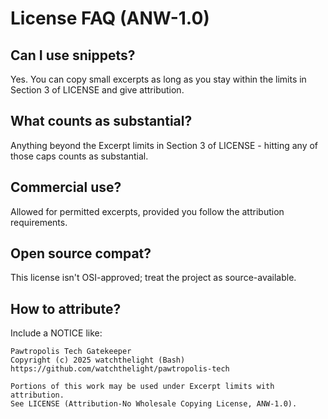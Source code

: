 # License FAQ (ANW-1.0)

## Can I use snippets?
Yes. You can copy small excerpts as long as you stay within the limits in Section 3 of LICENSE and give attribution.

## What counts as substantial?
Anything beyond the Excerpt limits in Section 3 of LICENSE - hitting any of those caps counts as substantial.

## Commercial use?
Allowed for permitted excerpts, provided you follow the attribution requirements.

## Open source compat?
This license isn't OSI-approved; treat the project as source-available.

## How to attribute?
Include a NOTICE like:

```
Pawtropolis Tech Gatekeeper
Copyright (c) 2025 watchthelight (Bash)
https://github.com/watchthelight/pawtropolis-tech

Portions of this work may be used under Excerpt limits with attribution.
See LICENSE (Attribution-No Wholesale Copying License, ANW-1.0).
```
